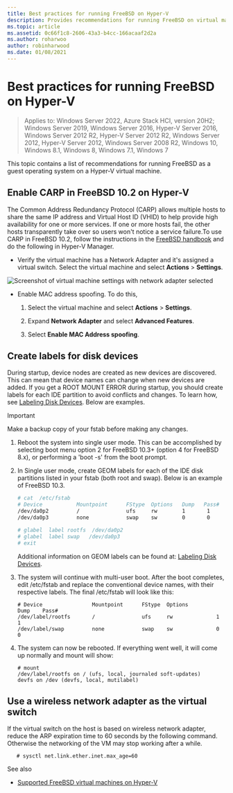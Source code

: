 ```yaml
---
title: Best practices for running FreeBSD on Hyper-V
description: Provides recommendations for running FreeBSD on virtual machines
ms.topic: article
ms.assetid: 0c66f1c8-2606-43a3-b4cc-166acaaf2d2a
ms.author: roharwoo
author: robinharwood
ms.date: 01/08/2021
---
```

# Best practices for running FreeBSD on Hyper-V

>Applies to: Windows Server 2022, Azure Stack HCI, version 20H2; Windows Server 2019, Windows Server 2016, Hyper-V Server 2016, Windows Server 2012 R2, Hyper-V Server 2012 R2, Windows Server 2012, Hyper-V Server 2012, Windows Server 2008 R2, Windows 10, Windows 8.1, Windows 8, Windows 7.1, Windows 7

This topic contains a list of recommendations for running FreeBSD as a guest operating system on a Hyper-V virtual machine.

## Enable CARP in FreeBSD 10.2 on Hyper-V

The Common Address Redundancy Protocol (CARP) allows multiple hosts to share the same IP address and Virtual Host ID (VHID) to help provide high availability for one or more services. If one or more hosts fail, the other hosts transparently take over so users won't notice a service failure.To use CARP in FreeBSD 10.2, follow the instructions in the [FreeBSD handbook](https://www.freebsd.org/doc/en/books/handbook/carp.html) and do the following in Hyper-V Manager.

* Verify the virtual machine has a Network Adapter and it's assigned a virtual switch. Select the virtual machine and select **Actions** > **Settings**.

![Screenshot of virtual machine settings with network adapter selected](media/Hyper-V_Settings_NetworkAdapter.png)

* Enable MAC address spoofing. To do this,

   1. Select the virtual machine and select **Actions** > **Settings**.

   2. Expand **Network Adapter** and select **Advanced Features**.

   3. Select **Enable MAC Address spoofing**.

## Create labels for disk devices

During startup, device nodes are created as new devices are discovered. This can mean that device names can change when new devices are added. If you get a ROOT MOUNT ERROR during startup, you should create labels for each IDE partition to avoid conflicts and changes. To learn how, see [Labeling Disk Devices](https://www.freebsd.org/doc/handbook/geom-glabel.html). Below are examples.

> [!IMPORTANT]
> Make a backup copy of your fstab before making any changes.

1. Reboot the system into single user mode. This can be accomplished by selecting boot menu option 2 for FreeBSD 10.3+ (option 4 for FreeBSD 8.x), or performing a 'boot -s' from the boot prompt.

2. In Single user mode, create GEOM labels for each of the IDE disk partitions listed in your fstab (both root and swap). Below is an example of FreeBSD 10.3.

   ```bash
   # cat  /etc/fstab
   # Device           Mountpoint      FStype  Options   Dump   Pass#
   /dev/da0p2         /               ufs     rw        1       1
   /dev/da0p3         none            swap    sw        0       0

   # glabel  label rootfs  /dev/da0p2
   # glabel  label swap   /dev/da0p3
   # exit
   ```

   Additional information on GEOM labels can be found at: [Labeling Disk Devices](https://www.freebsd.org/doc/handbook/geom-glabel.html).

3. The system will continue with multi-user boot. After the boot completes, edit /etc/fstab and replace the conventional device names, with their respective labels. The final /etc/fstab will look like this:

   ```
   # Device                Mountpoint      FStype  Options         Dump    Pass#
   /dev/label/rootfs       /               ufs     rw              1       1
   /dev/label/swap         none            swap    sw              0       0
   ```

4. The system can now be rebooted. If everything went well, it will come up normally and mount will show:

   ```
   # mount
   /dev/label/rootfs on / (ufs, local, journaled soft-updates)
   devfs on /dev (devfs, local, mutilabel)
   ```

## Use a wireless network adapter as the virtual switch

If the virtual switch on the host is based on wireless network adapter, reduce the ARP expiration time to 60 seconds by the following command. Otherwise the networking of the VM may stop working after a while.


```
   # sysctl net.link.ether.inet.max_age=60
```


See also

* [Supported FreeBSD virtual machines on Hyper-V](Supported-FreeBSD-virtual-machines-on-Hyper-V.md)

